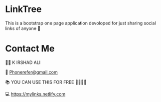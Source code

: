 # LinkTree
 This is a bootstrap one page application devoloped for just sharing social links of anyone 🙂
 
 
 # Contact Me
 
 🙋‍♂️ K IRSHAD ALI </br>
 
 📧 Phonerefer@gmail.com
 
 📚 YOU CAN USE THIS FOR FREE  🎊🎉🎉🎊
 
 💻 https://mylinks.netlify.com
 
